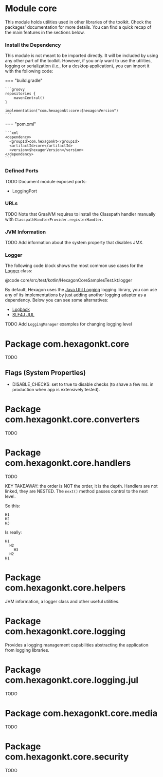 
# Module core
This module holds utilities used in other libraries of the toolkit. Check the packages'
documentation for more details. You can find a quick recap of the main features in the sections
below.

### Install the Dependency
This module is not meant to be imported directly. It will be included by using any other part of the
toolkit. However, if you only want to use the utilities, logging or serialization (i.e., for a
desktop application), you can import it with the following code:

=== "build.gradle"

    ```groovy
    repositories {
        mavenCentral()
    }

    implementation("com.hexagonkt:core:$hexagonVersion")
    ```

=== "pom.xml"

    ```xml
    <dependency>
      <groupId>com.hexagonkt</groupId>
      <artifactId>core</artifactId>
      <version>$hexagonVersion</version>
    </dependency>
    ```

### Defined Ports
TODO Document module exposed ports:
* LoggingPort

### URLs
TODO Note that GraalVM requires to install the Classpath handler manually with
`ClasspathHandlerProvider.registerHandler`.

### JVM Information
TODO Add information about the system property that disables JMX.

### Logger
The following code block shows the most common use cases for the [Logger] class:

@code core/src/test/kotlin/HexagonCoreSamplesTest.kt:logger

By default, Hexagon uses the [Java Util Logging] logging library, you can use any of its
implementations by just adding another logging adapter as a dependency. Below you can see some
alternatives:

* [Logback](/logging_logback)
* [SLF4J JUL](/logging_slf4j_jul)

TODO Add `LoggingManager` examples for changing logging level

[Logger]: /api/core/com.hexagonkt.core.logging/-logger
[Java Util Logging]:
  https://docs.oracle.com/javase/8/docs/api/java/util/logging/package-summary.html

# Package com.hexagonkt.core
TODO

## Flags (System Properties)
* DISABLE_CHECKS: set to true to disable checks (to shave a few ms. in production when app is
  extensively tested).

# Package com.hexagonkt.core.converters
TODO

# Package com.hexagonkt.core.handlers
TODO

KEY TAKEAWAY: the order is NOT the order, it is the depth. Handlers are not linked, they are NESTED.
The `next()` method passes control to the next level.

So this:

```
H1
H2
H3
```

Is really:

```
H1
  H2
    H3
  H2
H1
```

# Package com.hexagonkt.core.helpers
JVM information, a logger class and other useful utilities.

# Package com.hexagonkt.core.logging
Provides a logging management capabilities abstracting the application from logging libraries.

# Package com.hexagonkt.core.logging.jul
TODO

# Package com.hexagonkt.core.media
TODO

# Package com.hexagonkt.core.security
TODO
